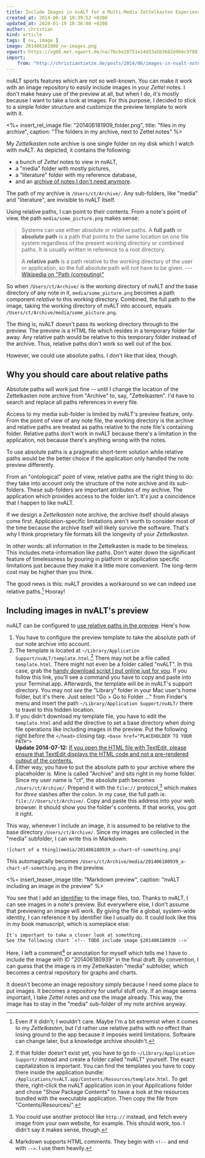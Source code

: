 ```yaml
---
title: Include Images in nvALT for a Multi-Media Zettelkasten Experience
created_at: 2014-06-18 19:39:52 +0200
updated_at: 2020-01-19 10:36:00 +0200
author: christian
kind: article
tags: [ nv, image ]
image: 201406181908_nv-images.png
vgwort: https://vg08.met.vgwort.de/na/7bcbe20751e14d33abb3682e9b6c9f88
import:
    from: "http://christiantietze.de/posts/2014/06/images-in-nvalt-notes/"
---
```


nvALT sports features which are not so well-known. You can make it work with an image repository to easily include images in your _Zettel_ notes. I don't make heavy use of the preview at all, but when I do, it's mostly because I want to take a look at images. For this purpose, I decided to stick to a simple folder structure and customize the preview template to work with it.

<%= insert_rel_image file: "201406181909_folder.png", title: "files in my archive", caption: "The folders in my archive, next to Zettel notes" %>

My _Zettelkasten_ note archive is one single folder on my disk which I watch with nvALT. As depicted, it contains the following:

- a bunch of _Zettel_ notes to view in nvALT,
- a "media" folder with mostly pictures,
- a "literature" folder with my reference database,
- and an [archive of notes I don't need anymore][semanotes].

The path of my archive is `/Users/ct/Archive/`. Any sub-folders, like "media" and "literature", are invisible to nvALT itself. 

Using relative paths, I can point to their contents. From a note's point of view, the path `media/some_picture.png` makes sense:

> Systems can use either absolute or relative paths. A **full path** or **absolute path** is a path that points to the same location on one file system regardless of the present working directory or combined paths. It is usually written in reference to a root directory.
>
> A **relative path** is a path relative to the working directory of the user or application, so the full absolute path will not have to be given.
> --- [Wikipedia on "Path (computing)"][path]

So when `/Users/ct/Archive/` is the working directory of nvALT and the base directory of any note in it, `media/some_picture.png` becomes a path component _relative_ to this working directory. Combined, the full path to the image, taking the working directory of nvALT into account, equals `/Users/ct/Archive/media/some_picture.png`.

The thing is, nvALT doesn't pass its working directory through to the preview. The preview is a HTML file which resides in a temporary folder far away. Any relative path would be relative to this temporary folder instead of the archive. Thus, relative paths don't work so well out of the box.

However, we could use absolute paths. I don't like that idea, though. 

[semanotes]: https://web.archive.org/web/20150919121615/http://www.abolish.me/blog/semantic-notes#archiving
[path]: http://en.wikipedia.org/wiki/Path_(computing)

## Why you should care about relative paths

Absolute paths will work just fine -- until I change the location of the Zettelkasten note archive from "Archive" to, say, "Zettelkasten".  I'd have to search and replace all paths references in every file.

Access to my media sub-folder is limited by nvALT's preview feature, only. From the point of view of any note file, the working directory is the archive and relative paths are treated as paths relative to the note file's containing folder. Relative paths don't work in nvALT because there's a limitation in the application, not because there's anything wrong with the notes.

To use absolute paths is a pragmatic short-term solution while relative paths would be the better choice if the application only handled the note preview differently.

From an "ontological" point of view, relative paths are the right thing to do:  they take into account only the structure of the note archive and its sub-folders.  These sub-folders are important attributes of my archive. The application which provides access to the folder isn't. It's just a coincidence that I happen to like nvALT.

If we design a _Zettelkasten_ note archive, the archive itself should always come first. Application-specific limitations aren't worth to consider most of the time because the archive itself will likely survive the software. That's why I think proprietary file formats kill the longevity of your _Zettelkasten_.<!--ct: TODO add post about why plain text wins-->

In other words: all information in the Zettelkasten is made to be timeless. This includes meta-information like paths. Don't water down the significant feature of timelessness by pouring in platform or application specific limitations just because they make it a little more convenient. The long-term cost may be higher than you think.

The good news is this: nvALT provides a workaround so we can indeed use relative paths.[^extr] Hooray!

[^extr]: Even if it didn't, I wouldn't care. Maybe I'm a bit extremist when it comes to my _Zettelkasten_, but I'd rather use relative paths with no effect than losing ground to the app because it imposes weird limitations. Software can change later, but a knowledge archive shouldn't.

## Including images in nvALT's preview

nvALT can be configured to [use relative paths in the preview][brett]. Here's how.

1. You have to configure the preview template to take the absolute path of our note archive into account.
2. The template is located at `~/Library/Application Support/nvALT/template.html`.[^lib] There may not be a file called `template.html`. There might not even be a folder called "nvALT". In this case, grab the [handy download script I put online just for you][gist]. If you follow this link, you'll see a command you have to copy and paste into your Terminal.app. Afterwards, the template will be in nvALT's support directory. You may not _see_ the "Library" folder in your Mac user's home folder, but it's there. Just select "Go > Go to Folder ..." from Finder's menu and insert the path `~/Library/Application Support/nvALT/` there to travel to this hidden location.
3. If you didn't download my template file, you have to edit the `template.html` and add the directive to set a base directory when doing file operations like including images in the preview. Put the following right before the `</head>` closing tag:  `<base href="PLACEHOLDER TO YOUR PATH">`<br/>**Update 2014-07-12:** <ins>If you open the HTML file with TextEdit, please ensure that <a href="/posts/textedit-html-editor/">TextEdit displays the HTML code</a> and not a pre-rendered output of the contents.</ins>
4. Either way, you have to put the absolute path to your archive where the placeholder is. Mine is called "Archive" and sits right in my home folder. Since my user name is "ct", the absolute path becomes `/Users/ct/Archive/`. Prepend it with the `file://` protocol,[^prot] which makes for _three_ slashes after the colon. In my case, the full path is: `file:///Users/ct/Archive/`. Copy and paste this address into your web browser. It should show you the folder's contents. If that works, you got it right.

This way, whenever I include an image, it is assumed to be relative to the base directory `/Users/ct/Archive/`.  Since my images are collected in the "media" subfolder, I can write this in Markdown:

    ![chart of a thing](media/201406180939_a-chart-of-something.png)

This automagically becomes `/Users/ct/Archive/media/201406180939_a-chart-of-something.png` in the preview.

<%= insert_teaser_image title: "Markdown preview", caption: "nvALT including an image in the preview" %>

You see that I add an [identifier][id] to the image files, too.  Thanks to nvALT, I can see images in a note's preview. But everywhere else, I don't assume that previewing an image will work. By giving the file a global, system-wide identity, I can reference it by identifier like I usually do. It could look like this in my book manuscript, which is someplace else:

    It's important to take a closer look at something. 
    See the following chart `<!-- TODO include image §201406180939 -->`

Here, I left a comment[^comm] or annotation for myself which tells me I have to include the image with ID "201406180939" in the final draft. By convention, I can guess that the image is in my Zettelkasten "media" subfolder, which becomes a central repository for graphs and charts. 

It doesn't become an image repository simply because I need some place to put images. It becomes a repository for useful stuff only. If an image seems important, I take _Zettel_ notes and use the image already. This way, the image has to stay in the "media" sub-folder of my note archive anyway.


[brett]: http://brettterpstra.com/2012/09/27/quick-tip-images-in-nvalt/
[id]: /posts/add-identity/
[gist]: https://gist.github.com/DivineDominion/ab1abe8d2b93d4b73d69

[^lib]: If that folder doesn't exist yet, you have to go to `~/Library/Application Support/` instead and create a folder called "nvALT" yourself. The exact capitalization is important. You can find the templates you have to copy there inside the application bundle: `/Applications/nvALT.app/Contents/Resources/template.html`. To get there, right-click the nvALT application icon in your Applications folder and chose "Show Package Contents" to have a look at the resources bundled with the executable application. Then copy the file from "Contents/Resources/".

[^prot]: You _could_ use another protocol like `http://` instead, and fetch every image from your own website, for example. This should work, too. I didn't say it makes sense, though.

[^comm]: Markdown supports HTML comments. They begin with `<!--` and end with `-->`. I use them heavily.
